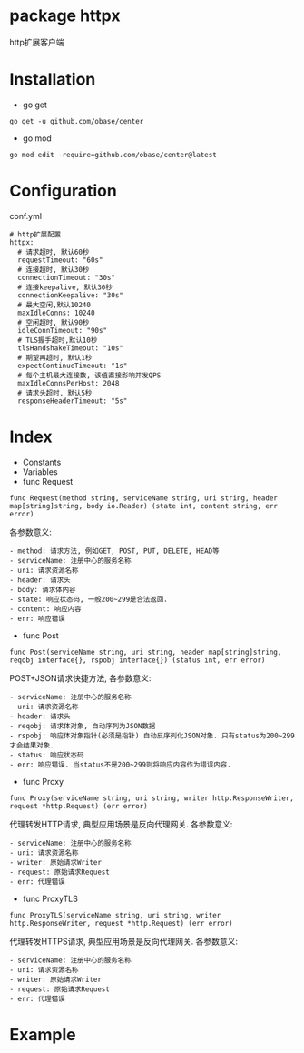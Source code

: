 # package httpx
http扩展客户端

# Installation
- go get
```
go get -u github.com/obase/center
```
- go mod
```
go mod edit -require=github.com/obase/center@latest
```
# Configuration
conf.yml
```
# http扩展配置
httpx:
  # 请求超时, 默认60秒
  requestTimeout: "60s"
  # 连接超时, 默认30秒
  connectionTimeout: "30s"
  # 连接keepalive, 默认30秒
  connectionKeepalive: "30s"
  # 最大空闲,默认10240
  maxIdleConns: 10240
  # 空闲超时, 默认90秒
  idleConnTimeout: "90s"
  # TLS握手超时,默认10秒
  tlsHandshakeTimeout: "10s"
  # 期望再超时, 默认1秒
  expectContinueTimeout: "1s"
  # 每个主机最大连接数, 该值直接影响并发QPS
  maxIdleConnsPerHost: 2048
  # 请求头超时, 默认5秒
  responseHeaderTimeout: "5s"
```
# Index
- Constants
- Variables
- func Request
```
func Request(method string, serviceName string, uri string, header map[string]string, body io.Reader) (state int, content string, err error)
```
各参数意义:
```
- method: 请求方法, 例如GET, POST, PUT, DELETE, HEAD等
- serviceName: 注册中心的服务名称
- uri: 请求资源名称
- header: 请求头
- body: 请求体内容
- state: 响应状态码, 一般200~299是合法返回.
- content: 响应内容
- err: 响应错误
```

- func Post
```
func Post(serviceName string, uri string, header map[string]string, reqobj interface{}, rspobj interface{}) (status int, err error) 
```
POST+JSON请求快捷方法, 各参数意义:
```
- serviceName: 注册中心的服务名称
- uri: 请求资源名称 
- header: 请求头
- reqobj: 请求体对象, 自动序列为JSON数据
- rspobj: 响应体对象指针(必须是指针) 自动反序列化JSON对象. 只有status为200~299才会结果对象. 
- status: 响应状态码
- err: 响应错误. 当status不是200~299则将响应内容作为错误内容.
```

- func Proxy
```
func Proxy(serviceName string, uri string, writer http.ResponseWriter, request *http.Request) (err error)
```
代理转发HTTP请求, 典型应用场景是反向代理网关. 各参数意义:
```
- serviceName: 注册中心的服务名称
- uri: 请求资源名称 
- writer: 原始请求Writer
- request: 原始请求Request
- err: 代理错误
```

- func ProxyTLS
```
func ProxyTLS(serviceName string, uri string, writer http.ResponseWriter, request *http.Request) (err error)
```
代理转发HTTPS请求, 典型应用场景是反向代理网关. 各参数意义:
```
- serviceName: 注册中心的服务名称
- uri: 请求资源名称 
- writer: 原始请求Writer
- request: 原始请求Request
- err: 代理错误
```

# Example